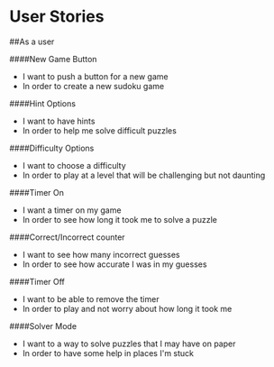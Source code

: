 User Stories
===================

##As a user

####New Game Button

* I want to push a button for a new game
* In order to create a new sudoku game

####Hint Options

* I want to have hints
* In order to help me solve difficult puzzles

####Difficulty Options

* I want to choose a difficulty
* In order to play at a level that will be challenging but not daunting

####Timer On

* I want a timer on my game
* In order to see how long it took me to solve a puzzle

####Correct/Incorrect counter

* I want to see how many incorrect guesses
* In order to see how accurate I was in my guesses

####Timer Off

* I want to be able to remove the timer
* In order to play and not worry about how long it took me

####Solver Mode

* I want to a way to solve puzzles that I may have on paper
* In order to have some help in places I'm stuck
